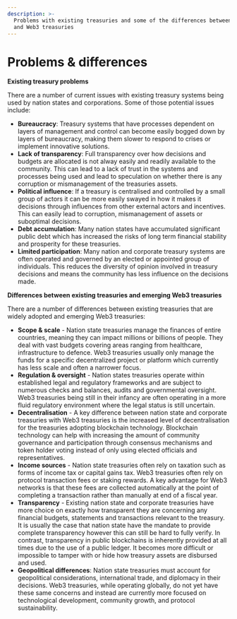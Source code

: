 ```yaml
---
description: >-
  Problems with existing treasuries and some of the differences between existing
  and Web3 treasuries
---
```


# Problems & differences

**Existing treasury problems**

There are a number of current issues with existing treasury systems being used by nation states and corporations. Some of those potential issues include:

* **Bureaucracy**: Treasury systems that have processes dependent on layers of management and control can become easily bogged down by layers of bureaucracy, making them slower to respond to crises or implement innovative solutions.
* **Lack of transparency**: Full transparency over how decisions and budgets are allocated is not alway easily and readily available to the community. This can lead to a lack of trust in the systems and processes being used and lead to speculation on whether there is any corruption or mismanagement of the treasuries assets.
* **Political influence**: If a treasury is centralised and controlled by a small group of actors it can be more easily swayed in how it makes it decisions through influences from other external actors and incentives. This can easily lead to corruption, mismanagement of assets or suboptimal decisions.
* **Debt accumulation**: Many nation states have accumulated significant public debt which has increased the risks of long term financial stability and prosperity for these treasuries.
* **Limited participation**: Many nation and corporate treasury systems are often operated and governed by an elected or appointed group of individuals. This reduces the diversity of opinion involved in treasury decisions and means the community has less influence on the decisions made.



**Differences between existing treasuries and emerging Web3 treasuries**

There are a number of differences between existing treasuries that are widely adopted and emerging Web3 treasuries:

* **Scope & scale** - Nation state treasuries manage the finances of entire countries, meaning they can impact millions or billions of people. They deal with vast budgets covering areas ranging from healthcare, infrastructure to defence. Web3 treasuries usually only manage the funds for a specific decentralized project or platform which currently has less scale and often a narrower focus.
* **Regulation & oversight** - Nation states treasuries operate within established legal and regulatory frameworks and are subject to numerous checks and balances, audits and governmental oversight. Web3 treasuries being still in their infancy are often operating in a more fluid regulatory environment where the legal status is still uncertain.
* **Decentralisation** - A key difference between nation state and corporate treasuries with Web3 treasuries is the increased level of decentralisation for the treasuries adopting blockchain technology. Blockchain technology can help with increasing the amount of community governance and participation through consensus mechanisms and token holder voting instead of only using elected officials and representatives.
* **Income sources** - Nation state treasuries often rely on taxation such as forms of income tax or capital gains tax. Web3 treasuries often rely on protocol transaction fees or staking rewards. A key advantage for Web3 networks is that these fees are collected automatically at the point of completing a transaction rather than manually at end of a fiscal year.
* **Transparency** - Existing nation state and corporate treasuries have more choice on exactly how transparent they are concerning any financial budgets, statements and transactions relevant to the treasury. It is usually the case that nation state have the mandate to provide complete transparency however this can still be hard to fully verify. In contrast, transparency in public blockchains is inherently provided at all times due to the use of a public ledger. It becomes more difficult or impossible to tamper with or hide how treasury assets are disbursed and used.
* **Geopolitical differences**: Nation state treasuries must account for geopolitical considerations, international trade, and diplomacy in their decisions. Web3 treasuries, while operating globally, do not yet have these same concerns and instead are currently more focused on technological development, community growth, and protocol sustainability.
